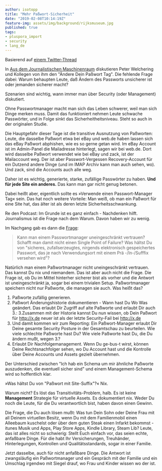 ```yaml
---
author: isotopp
title: "Mehr Paßwort-Sicherheit"
date: "2019-02-08T10:14:19Z"
feature-img: assets/img/background/rijksmuseum.jpg
published: true
tags:
- pluspora_import
- security
- lang_de
---
```


Basierend auf [einem Twitter-Thread](https://twitter.com/isotopp/status/1093771082400714753)

In [Aus dem Journalistischen Maschinenraum](https://pca.st/rEmK) diskutieren Peter Welchering und Kollegen von ihm den "Ändere Dein Paßwort Tag".
Die fehlende Frage dabei:
Warum behaupten Leute, daß Ändern des Passworts unsicherer ist oder jemanden sicherer macht?

Szenarien sind wichtig, wann immer man über Security (oder Management) diskutiert.

Ohne Passwortmanager macht man sich das Leben schwerer, weil man sich Dinge merken muss.
Damit das funktioniert nehmen Leute schwache Passwörter, und in Folge sinkt das Sicherheitheitsniveau. 
Steht so auch in der originalen Studie.

Die Hauptgefahr dieser Tage ist die transitive Ausnutzung von Paßworten:
Leute, die dasselbe Paßwort etwa bei eBay und web.de haben lassen sich das eBay Paßwort abphishen, wie es so gerne getan wird.
Im eBay Account ist im Admin-Panel die Mailadresse hinterlegt, sagen wir bei web.de. 
Dort wird dasselbe Paßwort verwendet wie bei eBay und zack, ist der Mailaccount weg. 
Der ist aber Passwort-Vergessen Recovery-Account für ein Dutzend andere Dinge (und im IMAP Archiv kann man auch sehen, wo).
Und zack, sind die Accounts auch alle weg.

Daher ist es wichtig, generierte, starke, zufällige Passwörter zu haben.
**Und für jede Site ein anderes.**
Das kann man gar nicht genug betonen. 

Dabei heißt aber, eigentlich sollte es »Verwende einen Passwort-Manager Tag« sein. 
Das hat noch weitere Vorteile:
Man weiß, ob man ein Paßwort für eine Site hat, das älter ist als deren letzte Sicherheitsschwankung.

Re den Podcast:
Im Grunde ist es ganz einfach - Nachdenken hilft.
Journalismus ist die Frage nach dem Warum.
Davon haben wir zu wenig.

Im Nachgang gab es dann die [Frage](https://twitter.com/joschtl/status/1093780755048812544):

> Kann man einem Passwortmanager uneingeschränkt vertrauen? 
> Schafft man damit nicht einen Single Point of Failure?
> Was hältst Du von "sicheres, zufallserzeugtes, nirgends elektronisch gespeichertes Passwort, das je nach Verwendungsort mit einem Prä -/In-/Sufffix versehen wird"?

Natürlich man einem Paßwortmanager nicht uneingeschränkt vertrauen. 
Das kannst Du nix und niemandem. 
Das ist aber auch nicht die Frage.
Die Frage ist, ob Du im Mittel hinterher sicherer bist als vorher und die Antwort ist uneingeschränkt ja, sogar bei einem trivialen Setup.
Paßwortmanager speichern nicht nur Paßworte, die managen sie auch.
Was heißt das?

1. Paßworte zufällig generieren.
2. Paßwort Änderungshistorie dokumentieren - Wann hast Du Wo Was geändert. Das erlaubt Dir Zugriff auf alte Paßworte und erlaubt Dir auch 3.:
3.Zusammen mit der Historie kannst Du nun wissen, ob Dein Paßwort für http://x.de  neuer ist als der letzte Security-Fail bei http://x.de
4. Und damit kommen wir zum Reporting: Ein Paßwort-Manager erlaubt Dir Deine gesamte Security Posture in der Gesamtschau zu beurteilen. Wie viele schlechte Paßworte hast Du? Wie viele Paßworte hast Du, die Du ändern mußt, wegen 3.?
5. Erlaubt Dir Nachfolgemanagement. Wenn Du ge-bus-t wirst, können Deine Rechtsnachfolger sehen, wo Du Account hast und die Kontrolle über Deine Accounts und Assets gezielt übernehmen.

Der Unterschied zwischen "Ich hab ein Schema um mir ähnliche Paßworte auszudenken, die eventuell sicher sind" und einem Management-Schema wird so hoffentlich klar.

»Was hältst Du von "Paßwort mit Site-Suffix"?« Nix.

Warum nicht?
Es löst das Transitivitäts-Problem, halb.
Es ist keine **Management** Strategie für virtuelle Assets.
Es dokumentiert nix.
Weder Du noch die Leute, für die Du verantwortlich bist, haben davon einen Gewinn.

Die Frage, die Du auch lösen mußt:
Was tun Dein Sohn oder Deine Frau mit all Deinem virtuellen Besitz, wenn Du mit dem Familienmobil einen Alleebaum kuschelst oder über dem guten Steak einen Infarkt bekommst - itunes Musik und Apps, Play Store Apps, Kindle Library, Steam Lib?
Leute, das ist alles nicht so schwierig: Stellt Euch einfach vor, das seien echte, anfaßbare Dinge.
Für die habt Ihr Versicherungen, Treuhänder, Hinterlegungen, Kontrollen und Qualitätsstandards, sogar in einer Familie.

Jetzt dasselbe, auch für nicht anfaßbare Dinge.
Die Antwort ist zwangsläufig ein Paßwortmanager und ein Gespräch mit der Familie und ein Umschlag irgendwo mit Siegel drauf, wo Frau und Kinder wissen wo der ist.
